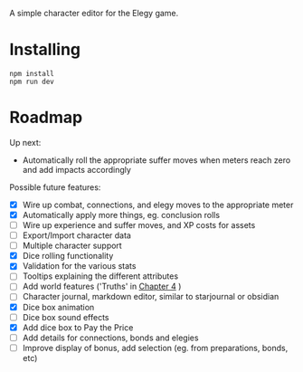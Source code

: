 A simple character editor for the Elegy game.

# Installing

```
npm install
npm run dev
```

# Roadmap

Up next:
 - Automatically roll the appropriate suffer moves when meters reach zero and add impacts accordingly

Possible future features:
- [x] Wire up combat, connections, and elegy moves to the appropriate meter
- [x] Automatically apply more things, eg. conclusion rolls
- [ ] Wire up experience and suffer moves, and XP costs for assets
- [ ] Export/Import character data
- [ ] Multiple character support
- [x] Dice rolling functionality
- [x] Validation for the various stats
- [ ] Tooltips explaining the different attributes
- [ ] Add world features ('Truths' in [Chapter 4](/docs/elegy/chapters/chapter4-world.md) )
- [ ] Character journal, markdown editor, similar to starjournal or obsidian
- [x] Dice box animation
- [ ] Dice box sound effects
- [x] Add dice box to Pay the Price
- [ ] Add details for connections, bonds and elegies
- [ ] Improve display of bonus, add selection (eg. from preparations, bonds, etc)
